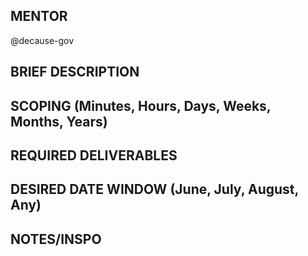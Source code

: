 ## MENTOR
@decause-gov

## BRIEF DESCRIPTION

## SCOPING (Minutes, Hours, Days, Weeks, Months, Years)

## REQUIRED DELIVERABLES

## DESIRED DATE WINDOW (June, July, August, Any)

## NOTES/INSPO
